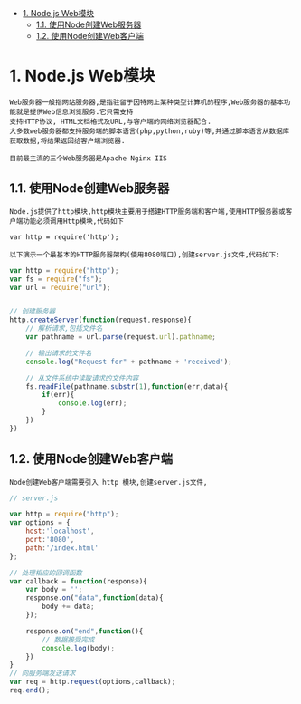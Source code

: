 <!-- TOC -->

- [1. Node.js Web模块](#1-nodejs-web模块)
    - [1.1. 使用Node创建Web服务器](#11-使用node创建web服务器)
    - [1.2. 使用Node创建Web客户端](#12-使用node创建web客户端)

<!-- /TOC -->

# 1. Node.js Web模块

    Web服务器一般指网站服务器,是指驻留于因特网上某种类型计算机的程序,Web服务器的基本功能就是提供Web信息浏览服务.它只需支持
    支持HTTP协议, HTML文档格式及URL,与客户端的网络浏览器配合.
    大多数web服务器都支持服务端的脚本语言(php,python,ruby)等,并通过脚本语言从数据库获取数据,将结果返回给客户端浏览器.

    目前最主流的三个Web服务器是Apache Nginx IIS


## 1.1. 使用Node创建Web服务器

    Node.js提供了http模块,http模块主要用于搭建HTTP服务端和客户端,使用HTTP服务器或客户端功能必须调用Http模块,代码如下

    var http = require('http');

    以下演示一个最基本的HTTP服务器架构(使用8080端口),创建server.js文件,代码如下:
```js
var http = require("http");
var fs = require("fs");
var url = require("url");


// 创建服务器
http.createServer(function(request,response){
    // 解析请求,包括文件名
    var pathname = url.parse(request.url).pathname;

    // 输出请求的文件名
    console.log("Request for" + pathname + 'received');

    // 从文件系统中读取请求的文件内容
    fs.readFile(pathname.substr(1),function(err,data){
        if(err){
            console.log(err);
        }
    })
})
```

## 1.2. 使用Node创建Web客户端

    Node创建Web客户端需要引入 http 模块,创建server.js文件,
```js
// server.js

var http = require("http");
var options = {
    host:'localhost',
    port:'8080',
    path:'/index.html'
};

// 处理相应的回调函数
var callback = function(response){
    var body = '';
    response.on("data",function(data){
        body += data;
    });

    response.on("end",function(){
        // 数据接受完成
        console.log(body);
    })
}
// 向服务端发送请求
var req = http.request(options,callback);
req.end();
```